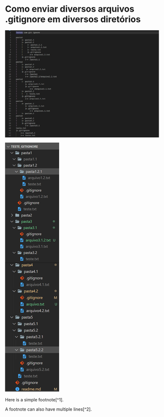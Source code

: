 # Como enviar diversos arquivos .gitignore em diversos diretórios


![Alt text][tree]

[tree]: tree.jpg

![Alt text][diretorios]

[diretorios]: diretorios.png

Here is a simple footnote[^1].

A footnote can also have multiple lines[^2].

